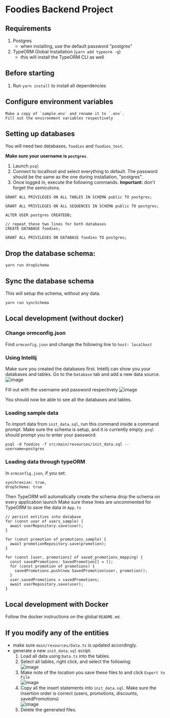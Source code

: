 # Foodies Backend Project

## Requirements

1. Postgres
   - when installing, use the default password "postgres"
2. TypeORM Global Installation (`yarn add typeorm -g`)
   - this will install the TypeORM CLI as well

## Before starting

1. Run `yarn install` to install all dependencies

## Configure environment variables

```
Make a copy of `sample.env` and rename it to `.env`.
Fill out the environment variables respectively
```

## Setting up databases

You will need two databases, `foodies` and `foodies_test`.

**Make sure your username is `postgres`**.

1. Launch `psql`
2. Connect to localhost and select everything to default. The password should be the same as the one during installation, "postgres".
3. Once logged in, execute the following commands. **Important:** don't forget the semicolons.

```
GRANT ALL PRIVILEGES ON ALL TABLES IN SCHEMA public TO postgres;

GRANT ALL PRIVILEGES ON ALL SEQUENCES IN SCHEMA public TO postgres;

ALTER USER postgres CREATEDB;

// repeat these two lines for both databases
CREATE DATABASE foodies;

GRANT ALL PRIVILEGES ON DATABASE foodies TO postgres;
```

## Drop the database schema:

```
yarn run dropSchema
```

## Sync the database schema

This will setup the schema, without any data.

```
yarn run syncSchema
```

## Local development (without docker)

### Change ormconfig.json

Find `ormconfig.json` and change the following line to `host: localhost`

### Using Intellij

Make sure you created the databases first.
Intellij can show you your databases and tables. Go to the `Database` tab and add a new data source.  
![image](https://user-images.githubusercontent.com/49849754/98451666-bfffec80-20fc-11eb-9165-8100d3a3dd41.png)

Fill out with the username and password respectively
![image](https://user-images.githubusercontent.com/49849754/98451683-e4f45f80-20fc-11eb-8866-9dc21f3624d0.png)

You should now be able to see all the databases and tables.

### Loading sample data

To import data from `init_data.sql`, run this command inside a command prompt. Make sure the schema is setup, and it is currently empty.
`psql` should prompt you to enter your password.

```
psql -d foodies -f src/main/resources/init_data.sql --username=postgres
```

### Loading data through typeORM

In `ormconfig.json`, if you set:

```
synchronize: true,
dropSchema: true
```

Then TypeORM will automatically create the schema drop the schema on every application launch
Make sure these lines are uncommented for TypeORM to save the data in `App.ts`

```
// persist entities into database
for (const user of users_sample) {
  await userRepository.save(user);
}

for (const promotion of promotions_sample) {
  await promotionRepository.save(promotion);
}

for (const [user, promotions] of saved_promotions_mapping) {
  const savedPromotions: SavedPromotion[] = [];
  for (const promotion of promotions) {
    savedPromotions.push(new SavedPromotion(user, promotion));
  }
  user.savedPromotions = savedPromotions;
  await userRepository.save(user);
}
```

## Local development with Docker

Follow the docker instructions on the global `README.md`.

## If you modify any of the entities

- make sure `main/resources/Data.ts` is updated accordingly.
- generate a new `init_data.sql` script.
  1. Load all data using `Data.ts` into the tables.
  2. Select all tables, right click, and select the following:  
     ![image](https://user-images.githubusercontent.com/49849754/98633000-6f8fb700-22d5-11eb-8a02-9726213ebad4.png)
  3. Make note of the location you save these files to and click `Export to File`  
     ![image](https://user-images.githubusercontent.com/49849754/98633026-79191f00-22d5-11eb-833b-da2372a51da8.png)
  4. Copy all the insert statements into `init_data.sql`. Make sure the insertion order is correct (users, promotions, discounts, savedPromotions)  
     ![image](https://user-images.githubusercontent.com/49849754/98633056-8504e100-22d5-11eb-9b24-54af8d87f1b1.png)
  5. Delete the generated files.
